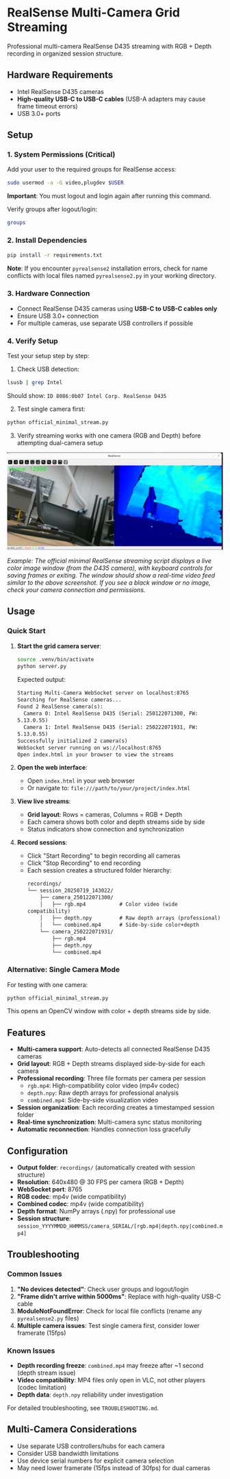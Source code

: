 # RealSense Multi-Camera Grid Streaming

Professional multi-camera RealSense D435 streaming with RGB + Depth recording in organized session structure.

## Hardware Requirements

- Intel RealSense D435 cameras
- **High-quality USB-C to USB-C cables** (USB-A adapters may cause frame timeout errors)
- USB 3.0+ ports

## Setup

### 1. System Permissions (Critical)
Add your user to the required groups for RealSense access:
```bash
sudo usermod -a -G video,plugdev $USER
```
**Important**: You must logout and login again after running this command.

Verify groups after logout/login:
```bash
groups
```

### 2. Install Dependencies
```bash
pip install -r requirements.txt
```

**Note**: If you encounter `pyrealsense2` installation errors, check for name conflicts with local files named `pyrealsense2.py` in your working directory.

### 3. Hardware Connection
- Connect RealSense D435 cameras using **USB-C to USB-C cables only**
- Ensure USB 3.0+ connection
- For multiple cameras, use separate USB controllers if possible

### 4. Verify Setup
Test your setup step by step:

1. Check USB detection:
```bash
lsusb | grep Intel
```
Should show: `ID 8086:0b07 Intel Corp. RealSense D435`

2. Test single camera first:
```bash
python official_minimal_stream.py  
```

3. Verify streaming works with one camera (RGB and Depth) before attempting dual-camera setup

![Expected streaming window](assets/official_minimal_stream.png)

*Example: The official minimal RealSense streaming script displays a live color image window (from the D435 camera), with keyboard controls for saving frames or exiting. The window should show a real-time video feed similar to the above screenshot. If you see a black window or no image, check your camera connection and permissions.*


## Usage

### Quick Start

1. **Start the grid camera server**:
   ```bash
   source .venv/bin/activate
   python server.py
   ```
   
   Expected output:
   ```
   Starting Multi-Camera WebSocket server on localhost:8765
   Searching for RealSense cameras...
   Found 2 RealSense camera(s):
     Camera 0: Intel RealSense D435 (Serial: 250122071300, FW: 5.13.0.55)
     Camera 1: Intel RealSense D435 (Serial: 250222071931, FW: 5.13.0.55)
   Successfully initialized 2 camera(s)
   WebSocket server running on ws://localhost:8765
   Open index.html in your browser to view the streams
   ```

2. **Open the web interface**:
   - Open `index.html` in your web browser
   - Or navigate to: `file:///path/to/your/project/index.html`

3. **View live streams**:
   - **Grid layout**: Rows = cameras, Columns = RGB + Depth
   - Each camera shows both color and depth streams side by side
   - Status indicators show connection and synchronization

4. **Record sessions**:
   - Click "Start Recording" to begin recording all cameras
   - Click "Stop Recording" to end recording
   - Each session creates a structured folder hierarchy:
     ```
     recordings/
     └── session_20250719_143022/
         ├── camera_250122071300/
         │   ├── rgb.mp4           # Color video (wide compatibility)
         │   ├── depth.npy         # Raw depth arrays (professional)
         │   └── combined.mp4      # Side-by-side color+depth
         └── camera_250222071931/
             ├── rgb.mp4
             ├── depth.npy
             └── combined.mp4
     ```

### Alternative: Single Camera Mode

For testing with one camera:
```bash
python official_minimal_stream.py
```
This opens an OpenCV window with color + depth streams side by side.

## Features

- **Multi-camera support**: Auto-detects all connected RealSense D435 cameras
- **Grid layout**: RGB + Depth streams displayed side-by-side for each camera
- **Professional recording**: Three file formats per camera per session
  - `rgb.mp4`: High-compatibility color video (mp4v codec)
  - `depth.npy`: Raw depth arrays for professional analysis
  - `combined.mp4`: Side-by-side visualization video
- **Session organization**: Each recording creates a timestamped session folder
- **Real-time synchronization**: Multi-camera sync status monitoring
- **Automatic reconnection**: Handles connection loss gracefully

## Configuration

- **Output folder**: `recordings/` (automatically created with session structure)
- **Resolution**: 640x480 @ 30 FPS per camera (RGB + Depth)
- **WebSocket port**: 8765
- **RGB codec**: mp4v (wide compatibility)
- **Combined codec**: mp4v (wide compatibility)  
- **Depth format**: NumPy arrays (.npy) for professional use
- **Session structure**: `session_YYYYMMDD_HHMMSS/camera_SERIAL/[rgb.mp4|depth.npy|combined.mp4]`

## Troubleshooting

### Common Issues

1. **"No devices detected"**: Check user groups and logout/login
2. **"Frame didn't arrive within 5000ms"**: Replace with high-quality USB-C cable
3. **ModuleNotFoundError**: Check for local file conflicts (rename any `pyrealsense2.py` files)
4. **Multiple camera issues**: Test single camera first, consider lower framerate (15fps)

### Known Issues

- **Depth recording freeze**: `combined.mp4` may freeze after ~1 second (depth stream issue)
- **Video compatibility**: MP4 files only open in VLC, not other players (codec limitation)
- **Depth data**: `depth.npy` reliability under investigation

For detailed troubleshooting, see `TROUBLESHOOTING.md`.

## Multi-Camera Considerations

- Use separate USB controllers/hubs for each camera
- Consider USB bandwidth limitations  
- Use device serial numbers for explicit camera selection
- May need lower framerate (15fps instead of 30fps) for dual cameras